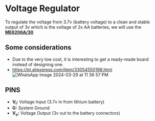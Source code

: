 # Voltage Regulator
To regulate the voltage from 3.7v (battery voltage) to a clean and stable output of 3v which is the voltage of 2x AA batteries, we will use the [**ME6206A/30**](https://datasheetspdf.com/mobile/640248/Microne/ME6206A/1)

## Some considerations
- Due to the very low cost, it is interesting to get a ready-made board instead of designing one.
- https://pt.aliexpress.com/item/33054550198.html
![WhatsApp Image 2024-03-29 at 11 36 57 PM](https://github.com/Vininess/USB-Charger-to-2x-AA-batteries/assets/35041490/d0eb8a87-18f2-43e1-89e1-f55d331a6b8b)

## PINS
- **V<sub>i</sub>:** Voltage Input (3.7v in from lithium battery)
- **G:** System Ground
- **V<sub>o</sub>:** Voltage Output (3v out to the battery connectors)
